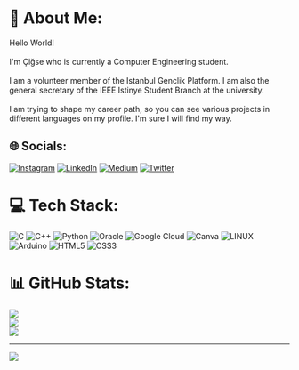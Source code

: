 # 💫 About Me:
Hello World!<br><br>I'm Çiğse who is currently a Computer Engineering student.<br><br>I am a volunteer member of the Istanbul Genclik Platform. I am also the general secretary of the IEEE Istinye Student Branch at the university.<br><br>I am trying to shape my career path, so you can see various projects in different languages ​​on my profile. I'm sure I will find my way.<br>


## 🌐 Socials:
[![Instagram](https://img.shields.io/badge/Instagram-%23E4405F.svg?logo=Instagram&logoColor=white)](https://instagram.com/cigsestack/) [![LinkedIn](https://img.shields.io/badge/LinkedIn-%230077B5.svg?logo=linkedin&logoColor=white)](https://linkedin.com/in/cigsesgi/) [![Medium](https://img.shields.io/badge/Medium-12100E?logo=medium&logoColor=white)](https://medium.com/@cigseesgii) [![Twitter](https://img.shields.io/badge/Twitter-%231DA1F2.svg?logo=Twitter&logoColor=white)](https://twitter.com/cigsesgi) 

# 💻 Tech Stack:
![C](https://img.shields.io/badge/c-%2300599C.svg?style=for-the-badge&logo=c&logoColor=white) ![C++](https://img.shields.io/badge/c++-%2300599C.svg?style=for-the-badge&logo=c%2B%2B&logoColor=white) ![Python](https://img.shields.io/badge/python-3670A0?style=for-the-badge&logo=python&logoColor=ffdd54) ![Oracle](https://img.shields.io/badge/Oracle-F80000?style=for-the-badge&logo=oracle&logoColor=white) ![Google Cloud](https://img.shields.io/badge/Google%20Cloud-%234285F4.svg?style=for-the-badge&logo=google-cloud&logoColor=white) ![Canva](https://img.shields.io/badge/Canva-%2300C4CC.svg?style=for-the-badge&logo=Canva&logoColor=white) ![LINUX](https://img.shields.io/badge/Linux-FCC624?style=for-the-badge&logo=linux&logoColor=black) ![Arduino](https://img.shields.io/badge/-Arduino-00979D?style=for-the-badge&logo=Arduino&logoColor=white) ![HTML5](https://img.shields.io/badge/html5-%23E34F26.svg?style=for-the-badge&logo=html5&logoColor=white) ![CSS3](https://img.shields.io/badge/css3-%231572B6.svg?style=for-the-badge&logo=css3&logoColor=white)
# 📊 GitHub Stats:
![](https://github-readme-stats.vercel.app/api?username=cigsesgi&theme=dark&hide_border=true&include_all_commits=true&count_private=false)<br/>
![](https://github-readme-streak-stats.herokuapp.com/?user=cigsesgi&theme=dark&hide_border=true)<br/>
![](https://github-readme-stats.vercel.app/api/top-langs/?username=cigsesgi&theme=dark&hide_border=true&include_all_commits=true&count_private=false&layout=compact)

---
[![](https://visitcount.itsvg.in/api?id=cigsesgi&icon=0&color=10)](https://visitcount.itsvg.in)


